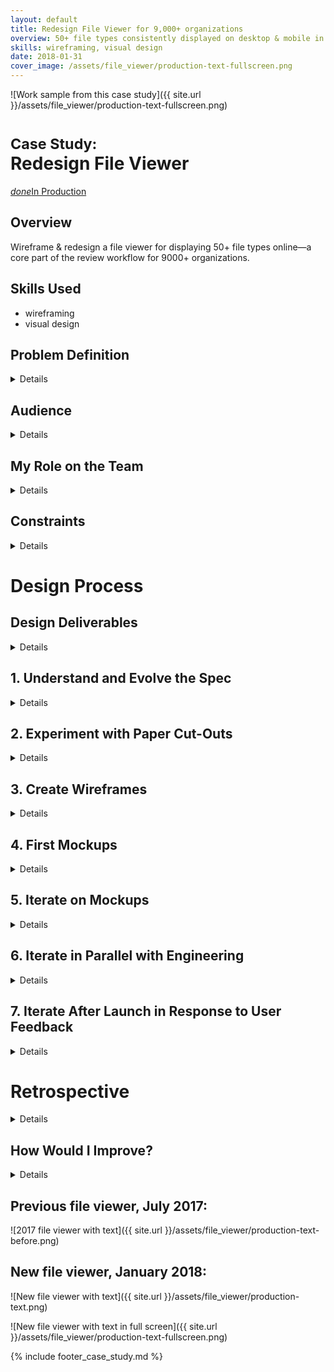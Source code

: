 ```yaml
---
layout: default
title: Redesign File Viewer for 9,000+ organizations
overview: 50+ file types consistently displayed on desktop & mobile in "as close to a perfect release as we've had."
skills: wireframing, visual design
date: 2018-01-31
cover_image: /assets/file_viewer/production-text-fullscreen.png
---
```


![Work sample from this case study]({{ site.url }}/assets/file_viewer/production-text-fullscreen.png)

# <small>Case Study:</small> <br />Redesign File Viewer

<a href="https://www.submittable.com/" type="button" class="btn btn-success" target="_blank"><i class="material-icons">done</i>In Production</a>

## Overview

Wireframe & redesign a file viewer for displaying 50+ file types online&mdash;a core part of the review workflow for 9000+ organizations.

## Skills Used

* wireframing
* visual design

## Problem Definition

<details>
Submittable provides online tools to manage submissions and applications. A core part of this product involves reviewing various uploaded files to judge any given submission. Our previous file viewer implementation and interface depended on a Box library that Box would discontinue. This external deadline created an opportunity to revisit the UX for reviewing any kind of file Submittable accepts. The previous file viewer had discordant interfaces for viewing text-based files, images, audio, and video. It was responsible for over 50 distinct file types. We defined success as a consistent interface that was no longer dependent on Box.
</details>

## Audience

<details>
  <p>
    Our target users were the majority of the 9,000+ Submittable organizations who used our online file viewer to review submissions. This excluded the minority of organizations who reviewed files outside of Submittable—paper, Kindle, or offline. A specific ratio of organizations who used our file viewer to those who reviewed files elsewhere was not available or measured.
  </p>
  <p>
    Organizations ranged from literary journals with a single editor to large teams with multi-stage review processes.
  </p>
  <p>
    No personas existed; due to the strict engineering deadline, we did not invest time to create them.
  </p>
</details>

## My Role on the Team

<details>
  <p>
    As <strong>Senior UX Designer</strong>, in August 2017, I joined a team consisting of:
  </p>

  <ul>
    <li>a visual designer&mdash;departed before project completion</li>
    <li>a product manager (PM)</li>
    <li>two engineers</li>
  </ul>

  <p>
    From August-October, I ran deliverables by the visual designer and the PM. Afterwards, I largely collaborated with engineering on the implementation.
  </p>
</details>

## Constraints

<details>
  <p>Our primary constraints:</p>

  <ol>
    <li>Hard deadline to be in production for 100% of Submittable organizations by January 15, 2018&mdash;when the Box View API would be discontinued.</li>
    <li>I was 100% remote for all but the initial 2 weeks of the project. This limited time for any casual, in-person testing.</li>
    <li>I planned to take one month of paternity leave in early Fall 2017.</li>
    <li>Our only source of user feedback were customer support requests. We did not budget time for prototype or usability testing due to the hard deadline and uncertainty with how much time engineering would need for the new implementation.</li>
  </ol>
</details>

# Design Process

## Design Deliverables

<details>
  <ol>
    <li>
      Engineering and the PM requested mockups in InVision for viewing:
      <ul>
        <li>text-based files</li>
        <li>image files</li>
        <li>audio files</li>
        <li>video files</li>
      </ul>
    </li>

    <li>
      I advocated for and got buy in to create more iterative designs consisting of paper prototypes and wireframes.
    </li>

  </ol>
</details>

## 1. Understand and Evolve the Spec

<details>
  <p>
    The product manager started a spec with what functionality and UI affordances the new file viewer had to support. She also collected a few UI examples of other viewers in an InVision board. I started capturing screenshots of how our current viewer handled various file types. I noted inconsistencies, got clarifications about historical decisions, and captured cases not covered in the spec. For example, how do we handle files a submitter can upload but our file converter cannot render, such as executables?
  </p>

  <p><img src="{{ site.url }}/assets/file_viewer/initial-notes.jpg" alt="Notes on current UI"></p>
</details>

## 2. Experiment with Paper Cut-Outs

<details>
  <p>
    Due to the increasing number of states across the four file types (text, image, audio, video), I began on paper. I sketched affordances, cut them out, and rearranged them. The goal was to create more consistency across file type controls that are not naturally related.
  </p>

  <blockquote>
    <p>Can we find consistency across affordances like previous/next page in a document and volume controls in audio &amp; video?</p>
  </blockquote>

  <p><img src="{{ site.url }}/assets/file_viewer/paper-ui.jpg" alt="Reorder-able paper affordances"></p>

  <p>
    Afterwards, I worked bottom-up from the smallest UI elements to larger patterns. I played with different hierarchies within the file viewers.
  </p>

  <p><img src="{{ site.url }}/assets/file_viewer/hierarchy-concepts.jpg" alt="Hierarchy concept sketches"></p>

  <p>
    I shared these concepts in person with the PM, the visual designer. I proceeded to wireframes without significant feedback.
  </p>

  <blockquote>
    <p>Being in person was invaluable to physically moving around UI affordances in meetings, though I subsequently didn&#39;t capture all the states we experimented with.</p>
  </blockquote>

</details>

## 3. Create Wireframes

<details>
  <p>
    There were no wireframes or wireframing process at Submittable. I decided to introduce InVision Freehand to the team since we were already using InVision prototypes. I hoped the monochrome palette would make it clear these weren’t the mocks the team expected from me.
  </p>

  <p>
    I employed <a href="http://scotthurff.com/posts/why-your-user-interface-is-awkward-youre-ignoring-the-ui-stack">Scott Hurff&#39;s UI Stack concept</a> to structure my wireframes into more thorough states.
  </p>

  <p><img src="{{ site.url }}/assets/file_viewer/ui-stack.jpg" alt="The UI Stack"></p>

  <p>
    I surprised my team with the number of states I covered. They wondered how these states rendered in our current viewer. Thus, I included a screenshot of the current state before each wireframed screen.
  </p>

  <p><img src="{{ site.url }}/assets/file_viewer/wires-1.png" alt="Initial wireframes in Freehand"></p>

  <p><img src="{{ site.url }}/assets/file_viewer/wires-1-compare.png" alt="Detailed wireframes in Freehand"></p>

  <blockquote>
    <p>Freehand made it easy to show many low-fi screens at once, but quite difficult to leave comments.</p>
  </blockquote>

  <p>
    Users could only comment by inserting text into the Freehand itself. This proved to be a frustrating and limiting deviation from InVision prototype comments.
  </p>

  <p>
    Only at this point did the visual designer inform me that we would also need mobile web designs for the viewer. I regretted not seeking that clarification up front in the spec, but added the mobile states:
  </p>

  <p><img src="{{ site.url }}/assets/file_viewer/wires-2-mobile.png" alt="Mobile wireframes in Freehand"></p>

  <p><img src="{{ site.url }}/assets/file_viewer/wires-2-mobile-detail.png" alt="Detailed mobile wireframes in Freehand"></p>

</details>

## 4. First Mockups

<details>
  <p>
    By September 2017, I expected to start paternity leave any day. After I got approval for my wireframes, I proceeded to create the first mockups in Sketch.
  </p>

  <p>
    I started with viewing text files. Engineering agreed that text files were crucial and they would start with that viewer experience.
  </p>

  <p><img src="{{ site.url }}/assets/file_viewer/mocks-1.png" alt="My first mockups"></p>

  <p>
    When I finished the initial mockups, I walked the visual designer through my InVision screens and Sketch artboards. Then, I went on paternity leave for 30 days.
  </p>
</details>

## 5. Iterate on Mockups

<details>
  <p>
    In the intervening 30 days, the visual designer had iterated quite a bit on my initial mocks.
  </p>

  <p><img src="{{ site.url }}/assets/file_viewer/mocks-iterated.png" alt="Mockup iterations during my leave"></p>

  <p>
    I returned from paternity leave just as the visual designer announced she was departing from the company. I iterated on the final visual details to the satisfaction of product and engineering.
  </p>

  <p><img src="{{ site.url }}/assets/file_viewer/mocks-final.png" alt="My final mockups"></p>

  <p><img src="{{ site.url }}/assets/file_viewer/mocks-final-mobile.png" alt="My final mobile mockups"></p>
</details>

## 6. Iterate in Parallel with Engineering

<details>
  <p>
    Engineering began building in October 2017. They based the backend implementation on their requirements. They based the frontend implementation on my final mockups. I worked closely with the lead frontend engineer to work out small details.
  </p>

  <p>
    I started a Google Doc to keep a running list of improvements based on his emerging implementation.
  </p>

  <blockquote>
    <p>My feedback took the form of an observed vs. expected list of items for the engineer to triage.</p>
  </blockquote>

  <p>
    The process worked well for the two of us. We worked through the list, encouraging other stakeholders to provide input. They did so and followed my format.
  </p>

  <p><img src="{{ site.url }}/assets/file_viewer/eng-diffs.png" alt="Observed-expected feedback example"></p>

  <p>There were no substantial UI changes at this phase.</p>
</details>

## 7. Iterate After Launch in Response to User Feedback

<details>
  <p>
    Our VP of Engineering praised the production release of the new file viewer to being as close to a perfect release as they&#39;ve had.
  </p>

  <p>
    Submittable organizations who&#39;ve been longtime customers praised the file viewer:
  </p>

  <blockquote>
    <p>&quot;I&#39;m LIKING what I see so far...&quot; <br />&mdash;a longtime customer</p>
  </blockquote>

  <p>
    Most customer support requests involved backend issues (e.g. missing fonts, unsupported files). The only prominent UI issue came from the bottom toolbar when viewing text files:
  </p>

  <p><img src="{{ site.url }}/assets/file_viewer/notch-problem.png" alt="Reading issue from bottom toolbar"></p>

  <p>
    I suggested a few alternatives to our own innocent &quot;notch&quot; problem:
  </p>

  <p><img src="{{ site.url }}/assets/file_viewer/notch-solutions.png" alt="Reading issue solutions"></p>

  <p>
    We expanded the toolbar to be full width. This reduced the viewing area by one line of text but never interfered with the reading experience.
  </p>
</details>

# Retrospective

<details>
  <p>
    We reached our design goal of a new file viewer with a more consistent interface across 50+ file types. Engineering deemed the new viewer a success. We interpreted the lack of customer support issues as a big positive.
  </p>

  <p>
    I am satisfied with how the new file viewer looks and works. I'm proud of covering more states, especially loading and error states for users who experience slowness or problems. The mobile redesign was also a step in a more focused direction for 20% of our 2017 traffic.
  </p>
</details>

## How Would I Improve?

<details>
  <p>
    If I were to do this project again:
  </p>

  <ol>
    <li>
      <p>
        <strong>Avoid InVision Freehand for feedback.</strong> Commenting by inserting text is a poor feedback experience that didn&#39;t reflect well on wireframing as an approach. Seeking comments elsewhere would reduce friction when introducing wireframing to a team unfamiliar with the technique.
      </p>
    </li>
    <li>
      <p>
        <strong>Trade visual design time for usability testing.</strong> This was painfully missing from our process. Perhaps we got lucky that users were happy with the approach our interface took. I prefer to validate my guesses.
      </p>
    </li>
    <li>
      <p>
        <strong>Seek explicit user feedback, earlier.</strong> Submittable is reliant on qualitative feedback and lacks certain product metrics. Thus, I would seek direct feedback from users. During this project I suggested:
      </p>

      <ul>
        <li>
          doing a task analysis or otherwise light prototype testing using our InVision mockups
        </li>
        <li>
          prompting organizations for file viewer feedback via Intercom while they&#39;re in the product
        </li>
        <li>
          emailing a follow up survey to organizations who&#39;ve used the new file viewer
        </li>
      </ul>

      <p>
        We didn&#39;t act on those ideas. Product wasn’t convinced the UI changes were obvious enough such that asking for feedback would be meaningful. I would still pursue some form of follow feedback to test our assumptions, especially at the interaction level.
      </p>
    </li>
  </ol>
</details>

## Previous file viewer, July 2017:

![2017 file viewer with text]({{ site.url }}/assets/file_viewer/production-text-before.png)

## New file viewer, January 2018:

![New file viewer with text]({{ site.url }}/assets/file_viewer/production-text.png)

![New file viewer with text in full screen]({{ site.url }}/assets/file_viewer/production-text-fullscreen.png)

{% include footer_case_study.md %}
